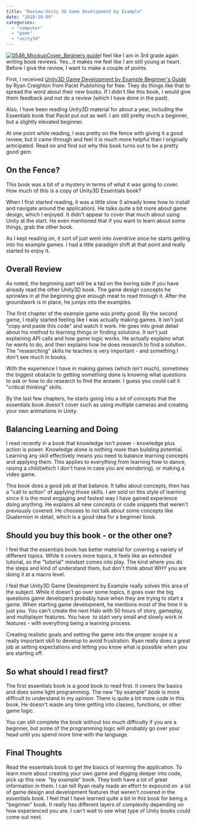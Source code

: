 ```yaml
---
title: "Review:Unity 3D Game Development by Example"
date: "2010-10-09"
categories: 
  - "computer"
  - "game"
  - "unity3d"
---
```


[![](/images/0546_MockupCover_Beginers-guide-243x300.jpg "0546_MockupCover_Beginers guide")](http://blog.scottpetrovic.com/wp-content/uploads/2010/10/0546_MockupCover_Beginers-guide.jpg)I feel like I am in 3rd grade again writing book reviews. Yes...it makes me feel like I am still young at heart. Before I give the review, I want to make a couple of points.

First, I received [Unity3D Game Development by Example Beginner's Guide](    http://www.packtpub.com/unity-2-5-game-development-guide/mid/231009vv93w4?utm_source=scottpetrovic.com%2Fblog&utm_medium=affiliate&utm_content=blog&utm_campaign=mdb_001181  ) by Ryan Creighton from Packt Publishing for free. They do things like that to spread the word about their new books. If I didn't like this book, I would give them feedback and not do a review (which I have done in the past).

Also, I have been reading Unity3D material for about a year, including the Essentials book that Packt put out as well. I am still pretty much a beginner, but a slightly elevated beginner.

At one point while reading, I was pretty on the fence with giving it a good review, but it came through and feel it is much more helpful than I originally anticipated. Read on and find out why this book turns out to be a pretty good gem.

## On the Fence?

This book was a bit of a mystery in terms of what it was going to cover. How much of this is a copy of Unity3D Essentials book?

When I first started reading, it was a little slow (I already knew how to install and navigate around the application). He talks quite a bit more about game design, which I enjoyed. It didn't appear to cover that much about using Unity at the start. He even mentioned that if you want to learn about some things, grab the other book.

As I kept reading on, it sort of just went into overdrive once he starts getting into his example games. I had a little paradigm shift at that point and really started to enjoy it.

## Overall Review

As noted, the beginning part will be a tad on the boring side if you have already read the other Unity3D book. The game design concepts he sprinkles in at the beginning give enough meat to read through it. After the groundwork is in place, he jumps into the examples.

The first chapter of the example game was pretty good. By the second game, I really started feeling like I was actually making games. It isn't just "copy and paste this code" and watch it work. He goes into great detail about his method to learning things or finding solutions. It isn't just explaining API calls and how game logic works. He actually explains what he wants to do, and then explains how he does research to find a solution. The "researching" skills he teaches is very important - and something I don't see much in books.

With the experience I have in making games (which isn't much), sometimes the biggest obstacle to getting something done is knowing what questions to ask or how to do research to find the answer. I guess you could call it "critical thinking" skills.

By the last few chapters, he starts going into a lot of concepts that the essentials book doesn't cover such as using multiple cameras and creating your own animations in Unity.

## Balancing Learning and Doing

I read recently in a book that knowledge isn't power - knowledge plus action is power. Knowledge alone is nothing more than building potential. Learning any skill effectively means you need to balance learning concepts and applying them. This applies to everything from learning how to dance, raising a child(which I don't have in case you are wondering), or making a video game.

This book does a good job at that balance. It talks about concepts, then has a "call to action" of applying those skills. I am sold on this style of learning since it is the most engaging and fastest way I have gained experience doing anything. He explains all new concepts or code snippets that weren't previously covered. He chooses to not talk about some concepts like Quaternion in detail, which is a good idea for a beginner book.

## Should you buy this book - or the other one?

I feel that the essentials book has better material for covering a variety of different topics. While it covers more topics, it feels like an extended tutorial, so the "tutorial" mindset comes into play. The kind where you do the steps and kind of understand them, but don't think about WHY you are doing it at a macro level.

I feel that Unity3D Game Development by Example really solves this area of the subject. While it doesn't go over some topics, it goes over the big questions game developers probably have when they are trying to start a game. When starting game development, he mentions most of the time it is just you. You can't create the next Halo with 50 hours of story, gameplay, and multiplayer features. You have  to start very small and slowly work in features - with everything being a learning process.

Creating realistic goals and setting the game into the proper scope is a really important skill to develop to avoid frustration. Ryan really does a great job at setting expectations and letting you know what is possible when you are starting off.

## So what should I read first?

The first essentials book is a good book to read first. It covers the basics and does some light programming. The new "by example" book is more difficult to understand in my opinion. There is quite a bit more code in this book. He doesn't waste any time getting into classes, functions, or other game logic.

You can still complete the book without too much difficulty if you are a beginner, but some of the programming logic will probably go over your head until you spend more time with the language.

## Final Thoughts

Read the essentials book to get the basics of learning the application. To learn more about creating your own game and digging deeper into code, pick up this new  "by example" book. They both have a lot of great information in them. I can tell Ryan really made an effort to expound on  a lot of game design and development features that weren't covered in the essentials book. I feel that I have learned quite a bit in this book for being a "beginner" book. It really has different layers of complexity depending on how experienced you are. I can't wait to see what type of Unity books could come out next.
